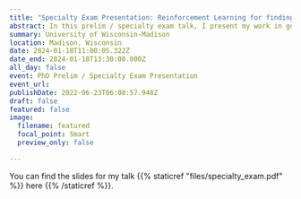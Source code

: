 ```yaml
---
title: "Specialty Exam Presentation: Reinforcement Learning for finding isosceles-free subsets of an integer lattice"
abstract: In this prelim / specialty exam talk, I present my work in generating large isosceles-free subsets of an integer lattice. I first briefly present the motivation of the problem from ordinal embedding theory applied to concept analysis in cognitive science, then I go through the mathematical background for the problem, and finally, present my ongoing work in building a reinforcement learning framework for generating large isosceles-free subsets for improving current best lower bounds for the problem. 
summary: University of Wisconsin-Madison
location: Madison, Wisconsin
date: 2024-01-18T11:00:05.322Z
date_end: 2024-01-18T13:30:00.000Z
all_day: false
event: PhD Prelim / Specialty Exam Presentation
event_url: 
publishDate: 2022-06-23T06:08:57.948Z
draft: false
featured: false
image:
  filename: featured
  focal_point: Smart
  preview_only: false

---
```


You can find the slides for my talk {{% staticref "files/specialty_exam.pdf" %}} here {{% /staticref %}}.